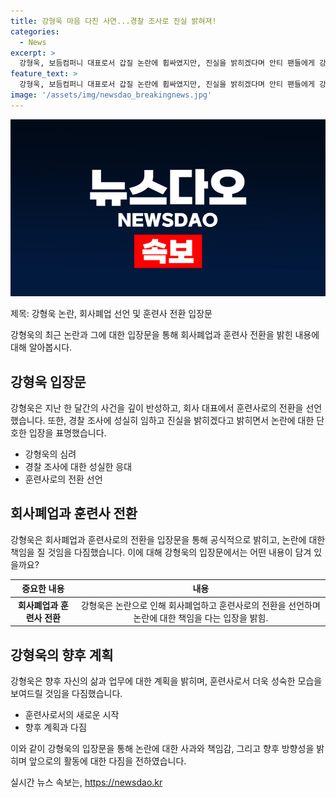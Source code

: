 ```yaml
---
title: 강형욱 마음 다친 사연...경찰 조사로 진실 밝혀져!
categories:
  - News
excerpt: >
  강형욱, 보듬컴퍼니 대표로서 갑질 논란에 휩싸였지만, 진실을 밝히겠다며 안티 팬들에게 강력히 대응하고 회사 대표직을 접고 훈련사로의 전념을 다짐했다. 지난 한달간의 참담한 시간을 반성하며 사죄와 결단의 입장문을 통해 성숙한 모습을 보여주고자 애쓰고 있다. 계속되는 강형욱의 변화와 논란 속에서의 모습에 대한 기대감이 높아지고 있다.
feature_text: >
  강형욱, 보듬컴퍼니 대표로서 갑질 논란에 휩싸였지만, 진실을 밝히겠다며 안티 팬들에게 강력히 대응하고 회사 대표직을 접고 훈련사로의 전념을 다짐했다. 지난 한달간의 참담한 시간을 반성하며 사죄와 결단의 입장문을 통해 성숙한 모습을 보여주고자 애쓰고 있다. 계속되는 강형욱의 변화와 논란 속에서의 모습에 대한 기대감이 높아지고 있다.
image: '/assets/img/newsdao_breakingnews.jpg'
---
```


<p><img src="/assets/img/newsdao_breakingnews.jpg" alt="pcversion 속보" /></p>

<p>제목: 강형욱 논란, 회사폐업 선언 및 훈련사 전환 입장문</p>

<p>강형욱의 최근 논란과 그에 대한 입장문을 통해 회사폐업과 훈련사 전환을 밝힌 내용에 대해 알아봅시다.</p>

<h2 data-ke-size="size26">강형욱 입장문</h2>

<p data-ke-size="size16">강형욱은 지난 한 달간의 사건을 깊이 반성하고, 회사 대표에서 훈련사로의 전환을 선언했습니다. 또한, 경찰 조사에 성실히 임하고 진실을 밝히겠다고 밝히면서 논란에 대한 단호한 입장을 표명했습니다.</p>

<ul>
<li>강형욱의 심려</li>
<li>경찰 조사에 대한 성실한 응대</li>
<li>훈련사로의 전환 선언</li>
</ul>

<h2 data-ke-size="size26">회사폐업과 훈련사 전환</h2>

<p data-ke-size="size16">강형욱은 회사폐업과 훈련사로의 전환을 입장문을 통해 공식적으로 밝히고, 논란에 대한 책임을 질 것임을 다짐했습니다. 이에 대해 강형욱의 입장문에서는 어떤 내용이 담겨 있을까요?</p>

<table>
<thead>
<tr>
<th style="text-align: center;">중요한 내용</th>
<th style="text-align: center;">내용</th>
</tr>
</thead>
<tbody>
<tr>
<td style="text-align: center; height: 17px;"><b>회사폐업과 훈련사 전환</b></td>
<td style="text-align: center; height: 17px;">강형욱은 논란으로 인해 회사폐업하고 훈련사로의 전환을 선언하며 논란에 대한 책임을 다는 입장을 밝힘.</td>
</tr>
</tbody>
</table>

<h2 data-ke-size="size26">강형욱의 향후 계획</h2>

<p data-ke-size="size16">강형욱은 향후 자신의 삶과 업무에 대한 계획을 밝히며, 훈련사로서 더욱 성숙한 모습을 보여드릴 것임을 다짐했습니다.</p>

<ul>
<li>훈련사로서의 새로운 시작</li>
<li>향후 계획과 다짐</li>
</ul>

<p>이와 같이 강형욱의 입장문을 통해 논란에 대한 사과와 책임감, 그리고 향후 방향성을 밝히며 앞으로의 활동에 대한 다짐을 전하였습니다.</p>
실시간 뉴스 속보는, <a href="https://newsdao.kr" rel="dofollow">https://newsdao.kr</a>


